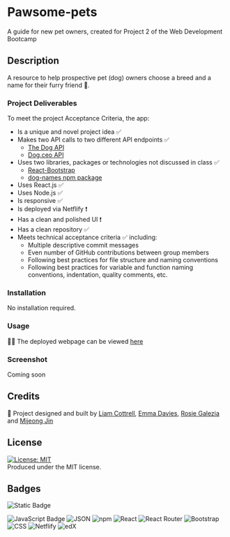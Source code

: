 # Pawsome-pets
A guide for new pet owners, created for Project 2 of the Web Development Bootcamp

## Description
A resource to help prospective pet (dog) owners choose a breed and a name for their furry friend 🐶.

### Project Deliverables
To meet the project Acceptance Criteria, the app:
- Is a unique and novel project idea ✅ 
- Makes two API calls to two different API endpoints ✅ 
  - [The Dog API](https://www.thedogapi.com/)
  - [Dog.ceo API](https://dog.ceo/dog-api/)
- Uses two libraries, packages or technologies not discussed in class ✅ 
  - [React-Bootstrap](https://react-bootstrap.netlify.app/)
  - [dog-names npm package](https://www.npmjs.com/package/dog-names?activeTab=readme)
- Uses React.js ✅ 
- Uses Node.js ✅ 
- Is responsive ✅ 
- Is deployed via Netflify ❗
- Has a clean and polished UI ❗
- Has a clean repository ✅
- Meets technical acceptance criteria ✅ including:
  - Multiple descriptive commit messages
  - Even number of GitHub contributions between group members
  - Following best practices for file structure and naming conventions
  - Following best practices for variable and function naming conventions, indentation, quality comments, etc.

### Installation
No installation required.

### Usage
👨‍💻 The deployed webpage can be viewed [here](https://main--sunny-semifreddo-f70c5b.netlify.app/#)



### Screenshot
<!-- ![Screenshot of completed project](/screenshot.png) -->
Coming soon

## Credits
👏 Project designed and built by [Liam Cottrell](https://github.com/lico27), [Emma Davies](https://github.com/E-Davies), [Rosie Galezia](https://github.com/rosiegalezia) and [Mijeong Jin](https://github.com/Salala1005)<br/>


## License
[![License: MIT](https://img.shields.io/badge/License-MIT-yellow.svg)](https://opensource.org/licenses/MIT) <br/>
Produced under the MIT license. 

## Badges
![Static Badge](https://img.shields.io/badge/project-in_progress-blue)

<!-- ## Badges
![Static Badge](https://img.shields.io/badge/project-complete-brightgreen) -->

![JavaScript Badge](https://img.shields.io/badge/JavaScript-323330?style=for-the-badge&logo=javascript&logoColor=F7DF1E) 
![JSON](https://img.shields.io/badge/JSON-FAF0E6?style=for-the-badge&logo=json&logoColor=2A2A2A) 
![npm](https://img.shields.io/badge/npm-%23CB3837.svg?style=for-the-badge&logo=npm&logoColor=white) 
![React](https://img.shields.io/badge/React-20232A?style=for-the-badge&logo=react&logoColor=w) 
![React Router](https://img.shields.io/badge/React_Router-2C2C2C?style=for-the-badge&logo=reactrouter&logoColor=CA4245) 
![Bootstrap](https://img.shields.io/badge/Bootstrap-563D7C?style=for-the-badge&logo=bootstrap&logoColor=white) 
![CSS](https://img.shields.io/badge/CSS-239120?&style=for-the-badge&logo=css3&logoColor=white) 
![Netflify](https://img.shields.io/badge/Netlify-00C7B7?style=for-the-badge&logo=netlify&logoColor=white) 
![edX](https://img.shields.io/badge/Edx-193A3E?style=for-the-badge&logo=edx&logoColor=white)